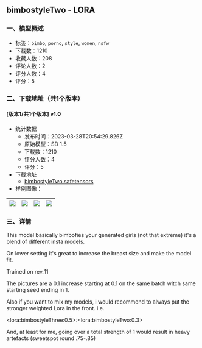 ## bimbostyleTwo  - LORA
### 一、模型概述

- 标签：`bimbo`, `porno`, `style`, `women`, `nsfw`
- 下载数：1210
- 收藏人数：208
- 评论人数：2
- 评分人数：4
- 评分：5

### 二、下载地址（共1个版本）

#### [版本1/共1个版本] v1.0

- 统计数据
  - 发布时间：2023-03-28T20:54:29.826Z
  - 原始模型：SD 1.5
  - 下载数：1210
  - 评分人数：4
  - 评分：5
- 下载地址
  - [bimbostyleTwo.safetensors](https://civitai.com/api/download/models/30880)
- 样例图像：

| <img src="https://image.civitai.com/xG1nkqKTMzGDvpLrqFT7WA/c81968d9-4978-4fb7-710c-0b186d28d000/width=450/351142.jpeg" /> | <img src="https://image.civitai.com/xG1nkqKTMzGDvpLrqFT7WA/2ec6b049-bfcb-45be-728a-47e594d4d100/width=450/351151.jpeg" /> | <img src="https://image.civitai.com/xG1nkqKTMzGDvpLrqFT7WA/a13bbe1c-c7eb-4f0e-9149-6f8d78bd3f00/width=450/351150.jpeg" /> | <img src="https://image.civitai.com/xG1nkqKTMzGDvpLrqFT7WA/666948d1-a34c-46e5-a22c-e86c808e8900/width=450/351149.jpeg" /> |
| ---- | ---- | ---- | ---- |


### 三、详情
<p>This model basically bimbofies your generated girls (not that extreme) it's a blend of different insta models.</p><p>On lower setting it's great to increase the breast size and make the model fit.</p><p></p><p>Trained on rev_11</p><p>The pictures are a 0.1 increase starting at 0.1 on the same batch witch same starting seed ending in 1.</p><p></p><p>Also if you want to mix my models, i would recommend to always put the stronger weighted Lora in the front. i.e.</p><p>&lt;lora:bimbostyleThree:0.5&gt;:&lt;lora:bimbostyleTwo:0.3&gt;</p><p>And, at least for me, going over a total strength of 1 would result in heavy artefacts (sweetspot round .75-.85)</p>